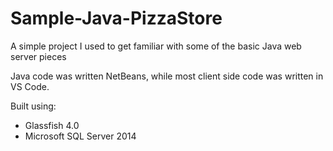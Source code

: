 # Sample-Java-PizzaStore
A simple project I used to get familiar with some of the basic Java web server pieces

Java code was written NetBeans, while most client side code was written in VS Code.

Built using:
* Glassfish 4.0
* Microsoft SQL Server 2014


